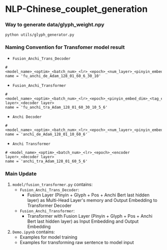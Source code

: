 # NLP-Chinese_couplet_generation
 
### Way to generate data/glyph_weight.npy
```
python utils/glyph_generator.py
```

### Naming Convention for Transfomer model result
- `Fusion_Anchi_Trans_Decoder`
```
# <model_name>_<optim>_<batch_num>_<lr>_<epoch>_<num_layer>_<pinyin_embed_dim>_<tag_emb_dim>
name = 'fu_anchi_de_Adam_128_01_60_6_30_10'
```
- `Fusion_Anchi_Transformer`
```
# <model_name>_<optim>_<batch_num>_<lr>_<epoch>_<pinyin_embed_dim>_<tag_emb_dim>_<encoder layer>_<decoder layer>
name = 'fu_anchi_tra_Adam_128_01_60_30_10_5_6'
```
- `Anchi Decoder`
```
# <model_name>_<optim>_<batch_num>_<lr>_<epoch>_<num_layer>_<pinyin_embed_dim>_<tag_emb_dim>
name = 'anchi_de_Adam_128_01_10_60_6'
```
- `Anchi Transformer`
```
# <model_name>_<optim>_<batch_num>_<lr>_<epoch>_<encoder layer>_<decoder layer>
name = 'anchi_tra_Adam_128_01_60_5_6'
```

### Main Update
1. `model/fusion_transformer.py` contains:  
    - `Fusion_Anchi_Trans_Decoder`:  
        - Fusion Layer (Pinyin + Glyph + Pos + Anchi Bert last hidden layer) as Multi-Head Layer's memory
    and Output Embedding to Transformer Decoder  
    - `Fusion_Anchi_Transformer`:  
        - Transformer with Fusion Layer (Pinyin + Glyph + Pos + Anchi Bert last hidden layer) as Input Embedding and Output Embedding  
2. `Demo.ipynb` contains:
    - Examples for model training
    - Examples for transforming raw sentence to model input